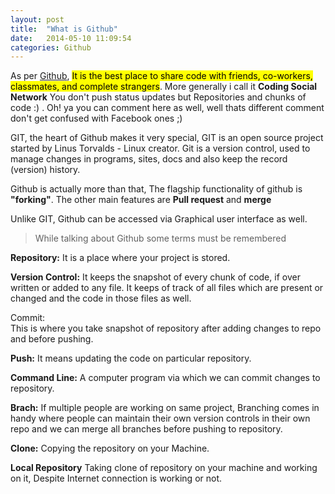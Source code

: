 ```yaml
---
layout: post
title:  "What is Github"
date:   2014-05-10 11:09:54
categories: Github
---
```

As per [Github](https://github.com/about), <mark>It is the best place to share code with friends, co-workers, classmates, and complete strangers</mark>. More generally i call it __Coding Social Network__ You don't push status updates but Repositories and chunks of code :) . Oh! ya you can comment here as well, well thats different comment don't get confused with Facebook ones ;)

GIT, the heart of Github makes it very special, GIT is an open source project started by Linus Torvalds - Linux creator. Git is a version control, used to manage changes in programs, sites, docs and also keep the record (version) history.

Github is actually more than that, The flagship functionality of github is <b>"forking"</b>. The other main features are <b>Pull request</b> and <b>merge</b>

Unlike GIT, Github can be accessed via Graphical user interface as well.

> While talking about Github some terms must be remembered 

<b>Repository:</b> It is a place where your project is stored.

<b>Version Control:</b> It keeps the snapshot of every chunk of code, if over written or added to any file. It keeps of track of all files which are present or changed and the code in those files as well.

<div>Commit:</div> This is where you take snapshot of repository after adding changes to repo and before pushing.

<b>Push:</b> It means updating the code on particular repository.

<b>Command Line:</b> A computer program via which we can commit changes to repository.

<b>Brach:</b> If multiple people are working on same project, Branching comes in handy where people can maintain their own version controls in their own repo and we can merge all branches before pushing to repository.

<b>Clone:</b> Copying the repository on your Machine.

<b>Local Repository</b> Taking clone of repository on your machine and working on it, Despite Internet connection is working or not.